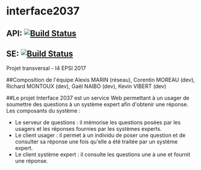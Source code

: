 # interface2037
## API: [![Build Status](http://www.interface-2037.fr:8080/job/Serveur%20de%20questions%20-%20Build/badge/icon)](http://www.interface-2037.fr:8080/job/Serveur%20de%20questions%20-%20Build/) 
## SE: [![Build Status](http://www.interface-2037.fr:8080/job/Syst%C3%A8me%20Expert%20-%20Build/badge/icon)](http://www.interface-2037.fr:8080/job/Syst%C3%A8me%20Expert%20-%20Build/)
Projet transversal - I4 EPSI 2017

##Composition de l'équipe
Alexis MARIN (réseau), Corentin MOREAU (dev), Richard MONTOUX (dev), Gaël NAIBO (dev), Kevin VIBERT (dev)

##Le projet
Interface 2037 est un service Web permettant à un usager de soumettre des questions à un système expert afin d'obtenir une réponse.
Les composants du système :
+ Le serveur de questions : il mémorise les questions posées par les usagers et les réponses fournies par les systèmes experts.
+ Le client usager : il permet à un individu de poser une question et de consulter sa réponse une fois qu'elle a été traitée par un système expert.
+ Le client système expert : il consulte les questions une à une et fournit une réponse.


